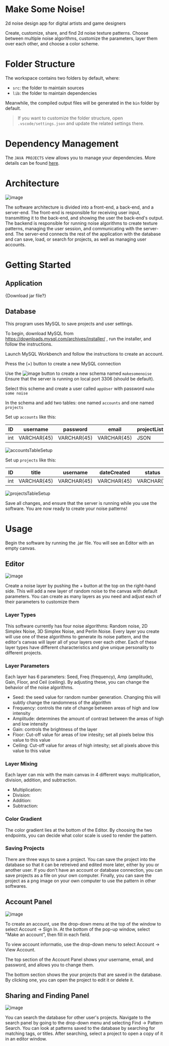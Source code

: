 # Make Some Noise!
2d noise design app for digital artists and game designers

Create, customize, share, and find 2d noise texture patterns. Choose between multiple noise algorithms, customize the parameters, layer them over each other, and choose a color scheme. 

# Folder Structure

The workspace contains two folders by default, where:

- `src`: the folder to maintain sources
- `lib`: the folder to maintain dependencies

Meanwhile, the compiled output files will be generated in the `bin` folder by default.

> If you want to customize the folder structure, open `.vscode/settings.json` and update the related settings there.

# Dependency Management

The `JAVA PROJECTS` view allows you to manage your dependencies. More details can be found [here](https://github.com/microsoft/vscode-java-dependency#manage-dependencies).

# Architecture
![image](https://github.com/user-attachments/assets/8e3c835d-9d73-4195-bb84-0a7d0f895aa4)

The software architecture is divided into a front-end, a back-end, and a server-end. The front-end is responsible for receiving user input, transmitting it to the back-end, and showing the user the back-end's output. The backend is responsible for running noise algorithms to create texture patterns, managing the user session, and communicating with the server-end. The server-end connects the rest of the application with the database and can save, load, or search for projects, as well as managing user accounts.

# Getting Started
## Application
{Download jar file?}

## Database
This program uses MySQL to save projects and user settings. 

To begin, download MySQL from https://downloads.mysql.com/archives/installer/ , run the installer, and follow the instructions. 

Launch MySQL Workbench and follow the instructions to create an account. 

Press the (+) button to create a new MySQL connection

Use the ![image](https://github.com/user-attachments/assets/81229d84-3cd4-4288-b84f-8af9dacb4ace) button to create a new schema named `makesomenoise`
Ensure that the server is running on local port 3306 (should be default).

Select this scheme and create a user called `appUser` with password `make some noise`

In the schema and add two tables: one named `accounts` and one named `projects`

Set up `accounts` like this: 

| ID  | username    | password    | email       | projectList | admin      |
|-----|-------------|-------------|-------------|-------------|------------|
| int | VARCHAR(45) | VARCHAR(45) | VARCHAR(45) | JSON        | TINYINT(1) |

![accountsTableSetup](https://github.com/user-attachments/assets/c0652894-5fd1-4622-94c2-adb005bcfd4a)


Set up `projects` like this: 

| ID  | title       | username    | dateCreated | status     | projectInfoStruct | thumbnail   | tags | accountID |
|-----|-------------|-------------|-------------|------------|-------------------|-------------|------|-----------|
| int | VARCHAR(45) | VARCHAR(45) | VARCHAR(45) | VARCHAR(7) | VARCHAR(9999)     | VARCHAR(45) | JSON | INT       |

![projectsTableSetup](https://github.com/user-attachments/assets/5fafbbd9-09b1-42e1-916d-7ddb3a7e7c92)


Save all changes, and ensure that the server is running while you use the software. You are now ready to create your noise patterns!


# Usage
Begin the software by running the .jar file. You will see an Editor with an empty canvas. 

## Editor
![image](https://github.com/user-attachments/assets/a2e47e70-333e-4cd9-833e-967c21cd28dc)


Create a noise layer by pushing the + button at the top on the right-hand side. This will add a new layer of random noise to the canvas with default parameters. You can create as many layers as you need and adjust each of their parameters to customize them

### Layer Types
This software currently has four noise algorithms: Random noise, 2D Simplex Noise, 3D Simplex Noise, and Perlin Noise. Every layer you create will use one of these algorithms to generate its noise pattern, and the editor's canvas will layer all of your layers over each other. Each of these layer types have different characteristics and give unique personality to different projects. 

### Layer Parameters
Each layer has 6 parameters: Seed, Freq (frequency), Amp (amplitude), Gain, Floor, and Ceil (ceiling). By adjusting these, you can change the behavior of the noise algorithms. 

- Seed: the seed value for random number generation. Changing this will subtly change the randomness of the algorithm
- Frequency: controls the rate of change between areas of high and low intensity
- Amplitude: determines the amount of contrast between the areas of high and low intensity
- Gain: controls the brightness of the layer
- Floor: Cut-off value for areas of low intesity; set all pixels below this value to this value
- Ceiling: Cut-off value for areas of high intesity; set all pixels above this value to this value

### Layer Mixing
Each layer can mix with the main canvas in 4 different ways: multiplication, division, addition, and subtraction. 

- Multiplication:
- Division:
- Addition:
- Subtraction: 

### Color Gradient
The color gradient lies at the bottom of the Editor. By choosing the two endpoints, you can decide what color scale is used to render the pattern. 

### Saving Projects
There are three ways to save a project. You can save the project into the database so that it can be retreived and edited more later, either by you or another user. If you don't have an account or database connection, you can save projects as a file on your own computer. Finally, you can save the project as a png image on your own computer to use the pattern in other softwares. 

## Account Panel
![image](https://github.com/user-attachments/assets/aeb89159-a491-4437-b70f-fe20e9bc46f4)


To create an account, use the drop-down menu at the top of the window to select Account -> Sign In. At the bottom of the pop-up window, select "Make an account", then fill in each field. 

To view account informatio, use the drop-down menu to select Account -> View Account. 

The top section of the Account Panel shows your username, email, and password, and allows you to change them. 

The bottom section shows the your projects that are saved in the database. By clicking one, you can open the project to edit it or delete it. 

## Sharing and Finding Panel
![image](https://github.com/user-attachments/assets/16c41723-bf8b-47fb-9683-7d649c5ba6fe)

You can search the database for other user's projects. Navigate to the search panel by going to the drop-down menu and selecting Find -> Pattern Search. You can look at patterns saved to the database by searching for matching tags, or titles. After searching, select a project to open a copy of it in an editor window. 


